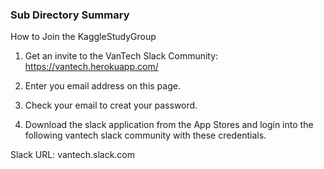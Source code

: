 
### Sub Directory Summary 

How to Join the KaggleStudyGroup

1. Get an invite to the VanTech Slack Community: https://vantech.herokuapp.com/

2. Enter you email address on this page. 

3. Check your email to creat your password.

4. Download the slack application from the App Stores and login into the following vantech slack community with these credentials.

Slack URL: vantech.slack.com